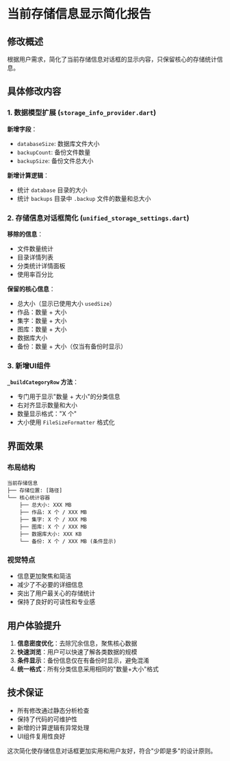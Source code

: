 # 当前存储信息显示简化报告

## 修改概述

根据用户需求，简化了当前存储信息对话框的显示内容，只保留核心的存储统计信息。

## 具体修改内容

### 1. 数据模型扩展 (`storage_info_provider.dart`)

**新增字段**：
- `databaseSize`: 数据库文件大小
- `backupCount`: 备份文件数量  
- `backupSize`: 备份文件总大小

**新增计算逻辑**：
- 统计 `database` 目录的大小
- 统计 `backups` 目录中 `.backup` 文件的数量和总大小

### 2. 存储信息对话框简化 (`unified_storage_settings.dart`)

**移除的信息**：
- 文件数量统计
- 目录详情列表
- 分类统计详情面板
- 使用率百分比

**保留的核心信息**：
- 总大小（显示已使用大小 `usedSize`）
- 作品：数量 + 大小
- 集字：数量 + 大小  
- 图库：数量 + 大小
- 数据库大小
- 备份：数量 + 大小（仅当有备份时显示）

### 3. 新增UI组件

**`_buildCategoryRow` 方法**：
- 专门用于显示"数量 + 大小"的分类信息
- 右对齐显示数量和大小
- 数量显示格式："X 个"
- 大小使用 `FileSizeFormatter` 格式化

## 界面效果

### 布局结构
```
当前存储信息
├── 存储位置: [路径]
└── 核心统计容器
    ├── 总大小: XXX MB
    ├── 作品: X 个 / XXX MB  
    ├── 集字: X 个 / XXX MB
    ├── 图库: X 个 / XXX MB
    ├── 数据库大小: XXX KB
    └── 备份: X 个 / XXX MB (条件显示)
```

### 视觉特点
- 信息更加聚焦和简洁
- 减少了不必要的详细信息
- 突出了用户最关心的存储统计
- 保持了良好的可读性和专业感

## 用户体验提升

1. **信息密度优化**：去除冗余信息，聚焦核心数据
2. **快速浏览**：用户可以快速了解各类数据的规模
3. **条件显示**：备份信息仅在有备份时显示，避免混淆
4. **统一格式**：所有分类信息采用相同的"数量+大小"格式

## 技术保证

- 所有修改通过静态分析检查
- 保持了代码的可维护性
- 新增的计算逻辑有异常处理
- UI组件复用性良好

这次简化使存储信息对话框更加实用和用户友好，符合"少即是多"的设计原则。
